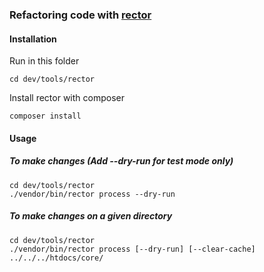 ### Refactoring code with [rector](https://getrector.com)


#### Installation

Run in this folder
```shell
cd dev/tools/rector
```

Install rector with composer
```shell
composer install
```


#### Usage

##### To make changes (Add --dry-run for test mode only)
```shell
cd dev/tools/rector
./vendor/bin/rector process --dry-run
```

##### To make changes on a given directory

```shell
cd dev/tools/rector
./vendor/bin/rector process [--dry-run] [--clear-cache] ../../../htdocs/core/
```
